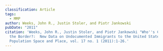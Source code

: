 ```yaml
---
classification: Article
tags:
  - MMP
author: Weeks, John R., Justin Stoler, and Piotr Jankowski
pubDate: "2011"
citation: 'Weeks, John R., Justin Stoler, and Piotr Jankowski "Who''s Crossing
  the Border?:  New Data on Undocumented Immigrants to the United States."
  Population Space and Place, vol. 17 no. 1 (2011):1-26.'
---
```

